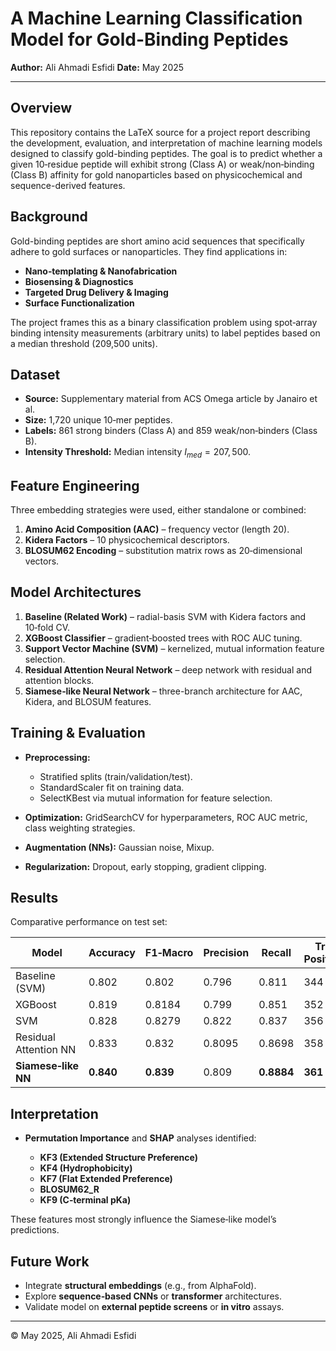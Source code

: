 # A Machine Learning Classification Model for Gold-Binding Peptides

**Author:** Ali Ahmadi Esfidi
**Date:** May 2025

---

## Overview

This repository contains the LaTeX source for a project report describing the development, evaluation, and interpretation of machine learning models designed to classify gold-binding peptides. The goal is to predict whether a given 10‑residue peptide will exhibit strong (Class A) or weak/non‑binding (Class B) affinity for gold nanoparticles based on physicochemical and sequence-derived features.

## Background

Gold-binding peptides are short amino acid sequences that specifically adhere to gold surfaces or nanoparticles. They find applications in:

* **Nano‑templating & Nanofabrication**
* **Biosensing & Diagnostics**
* **Targeted Drug Delivery & Imaging**
* **Surface Functionalization**

The project frames this as a binary classification problem using spot‑array binding intensity measurements (arbitrary units) to label peptides based on a median threshold (209,500 units).

## Dataset

* **Source:** Supplementary material from ACS Omega article by Janairo et al.
* **Size:** 1,720 unique 10‑mer peptides.
* **Labels:** 861 strong binders (Class A) and 859 weak/non‑binders (Class B).
* **Intensity Threshold:** Median intensity $I_{med} = 207,500$.

## Feature Engineering

Three embedding strategies were used, either standalone or combined:

1. **Amino Acid Composition (AAC)** – frequency vector (length 20).
2. **Kidera Factors** – 10 physicochemical descriptors.
3. **BLOSUM62 Encoding** – substitution matrix rows as 20‑dimensional vectors.

## Model Architectures

1. **Baseline (Related Work)** – radial-basis SVM with Kidera factors and 10‑fold CV.
2. **XGBoost Classifier** – gradient‑boosted trees with ROC AUC tuning.
3. **Support Vector Machine (SVM)** – kernelized, mutual information feature selection.
4. **Residual Attention Neural Network** – deep network with residual and attention blocks.
5. **Siamese‑like Neural Network** – three-branch architecture for AAC, Kidera, and BLOSUM features.

## Training & Evaluation

* **Preprocessing:**

  * Stratified splits (train/validation/test).
  * StandardScaler fit on training data.
  * SelectKBest via mutual information for feature selection.
* **Optimization:** GridSearchCV for hyperparameters, ROC AUC metric, class weighting strategies.
* **Augmentation (NNs):** Gaussian noise, Mixup.
* **Regularization:** Dropout, early stopping, gradient clipping.

## Results

Comparative performance on test set:

| Model                 | Accuracy  | F1‑Macro  | Precision | Recall     | True Positives |
| --------------------- | --------- | --------- | --------- | ---------- | -------------- |
| Baseline (SVM)        | 0.802     | 0.802     | 0.796     | 0.811      | 344            |
| XGBoost               | 0.819     | 0.8184    | 0.799     | 0.851      | 352            |
| SVM                   | 0.828     | 0.8279    | 0.822     | 0.837      | 356            |
| Residual Attention NN | 0.833     | 0.832     | 0.8095    | 0.8698     | 358            |
| **Siamese‑like NN**   | **0.840** | **0.839** | 0.809     | **0.8884** | **361**        |

## Interpretation

* **Permutation Importance** and **SHAP** analyses identified:

  * **KF3 (Extended Structure Preference)**
  * **KF4 (Hydrophobicity)**
  * **KF7 (Flat Extended Preference)**
  * **BLOSUM62\_R**
  * **KF9 (C‑terminal pKa)**

These features most strongly influence the Siamese‑like model’s predictions.

## Future Work

* Integrate **structural embeddings** (e.g., from AlphaFold).
* Explore **sequence‑based CNNs** or **transformer** architectures.
* Validate model on **external peptide screens** or **in vitro** assays.

---

© May 2025, Ali Ahmadi Esfidi
